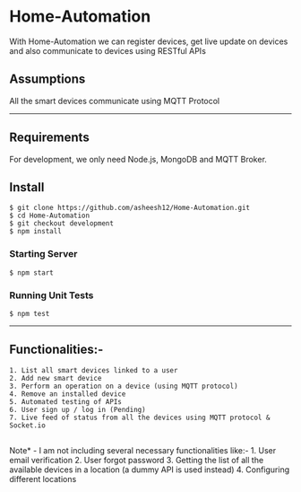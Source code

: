 # Home-Automation

With Home-Automation we can register devices, get live update on devices and also communicate to devices using RESTful APIs 

## Assumptions

All the smart devices communicate using MQTT Protocol


---
## Requirements

For development, we only need Node.js, MongoDB and MQTT Broker.


## Install

    $ git clone https://github.com/asheesh12/Home-Automation.git
    $ cd Home-Automation
    $ git checkout development
    $ npm install

### Starting Server
    $ npm start

### Running Unit Tests
    $ npm test

---   

## Functionalities:-
    1. List all smart devices linked to a user
    2. Add new smart device
    3. Perform an operation on a device (using MQTT protocol)
    4. Remove an installed device
    5. Automated testing of APIs
    6. User sign up / log in (Pending)
    7. Live feed of status from all the devices using MQTT protocol & Socket.io

##
Note* - I am not including several necessary functionalities like:-
    1. User email verification
    2. User forgot password
    3. Getting the list of all the available devices in a location (a dummy API is used instead)
    4. Configuring different locations
